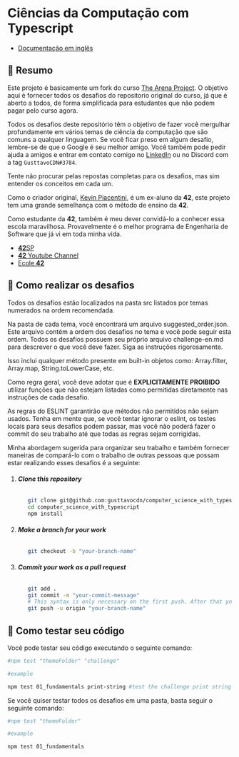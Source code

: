 # Ciências da Computação com Typescript

- [Documentação em inglês](https://github.com/gusttavocdn/computer_science_with_typescript/blob/main/README_EN.md)

## :page_with_curl: Resumo

Este projeto é basicamente um fork do curso [The Arena Project](https://www.thearenaproject.co/).
O objetivo aqui é
fornecer todos os desafios do
repositorio original do curso, já que é aberto a todos, de forma simplificada para estudantes que não podem pagar pelo
curso agora.

Todos os desafios deste repositório têm o objetivo de fazer você mergulhar profundamente em vários temas de ciência da
computação que são comuns a qualquer linguagem.
Se você ficar preso em algum desafio, lembre-se de que o Google é seu
melhor amigo.
Você também pode pedir ajuda a amigos e entrar em contato comigo no [LinkedIn](https://www.linkedin.com/in/gustavocdn/)
ou no Discord com a tag
`GusttavoCDN#3784`.

Tente não procurar pelas repostas completas para os desafios, mas sim entender os conceitos em cada um.

Como o criador original, [Kevin Piacentini](https://github.com/kevinpiac), é um ex-aluno da **42**, este projeto tem uma
grande semelhança com o método de
ensino da **42**.

Como estudante da **42**, também é meu dever convidá-lo a conhecer essa escola maravilhosa.
Provavelmente é o melhor programa de Engenharia
de Software que já vi em toda minha vida.

- [**42**SP](https://www.**42**sp.org.br/)
- [**42** Youtube Channel](https://www.youtube.com/c/ForadaNormaPodcast)
- [Ecole **42**](https://**42**.fr/en/homepage/)

## :rocket: Como realizar os desafios

Todos os desafios estão localizados na pasta src listados por temas numerados na ordem recomendada.

Na pasta de cada tema, você encontrará um arquivo suggested_order.json. Este arquivo contém a ordem dos desafios no tema
e você pode seguir esta ordem. Todos os desafios possuem seu próprio arquivo challenge-en.md para descrever o que você
deve fazer. Siga as instruções rigorosamente.

Isso inclui qualquer método presente em built-in objetos como: Array.filter, Array.map, String.toLowerCase, etc.

Como regra geral, você deve adotar que é **EXPLICITAMENTE PROIBIDO** utilizar funções que não estejam listadas como
permitidas diretamente nas instruções de cada desafio.

As regras do ESLINT garantirão que métodos não permitidos não sejam usados. Tenha em mente que, se você tentar ignorar o
eslint, os testes locais para seus desafios podem passar, mas você não poderá fazer o commit do seu trabalho até que
todas as regras sejam corrigidas.

Minha abordagem sugerida para organizar seu trabalho e também fornecer maneiras de compará-lo com o trabalho de outras
pessoas que possam estar realizando esses desafios é a seguinte:

1. ###### **_Clone this repository_**
   ```bash
      git clone git@github.com:gusttavocdn/computer_science_with_typescript.git
      cd computer_science_with_typescript
      npm install
   ```

2. ###### **_Make a branch for your work_**

   ```bash
      git checkout -b "your-branch-name"
   ```

3. ###### **_Commit your work as a pull request_**
   ```bash
      git add .
      git commit -m "your-commit-message"
      # This syntax is only necessary on the first push. After that you can use "git push"
      git push -u origin "your-branch-name" 
   ```

## :rocket: Como testar seu código

Você pode testar seu código executando o seguinte comando:

```bash
#npm test "themeFolder" "challenge"

#example

npm test 01_fundamentals print-string #test the challenge print string on fundamentals
```

Se você quiser testar todos os desafios em uma pasta, basta seguir o seguinte comando:

```bash
#npm test "themeFolder"

#example

npm test 01_fundamentals
```
